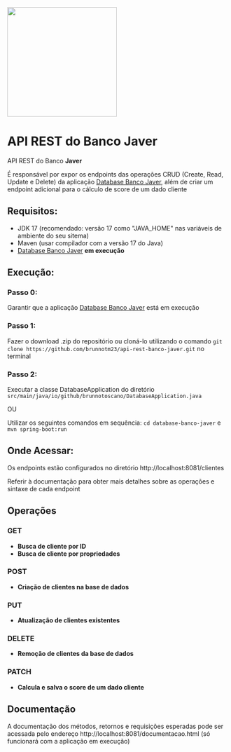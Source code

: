 <img src="https://github.com/brunnotm23/database-banco-javer/assets/99679969/695b8917-3a06-43dc-931a-d7c0c988904e.png" width="250" height="250">

# API REST do Banco Javer
API REST do Banco **Javer**

É responsável por expor os endpoints das operações CRUD (Create, Read, Update e Delete) da aplicação [Database Banco Javer](https://github.com/brunnotm23/database-banco-javer), 
além de criar um endpoint adicional para o cálculo de score de um dado cliente

## Requisitos:
- JDK 17 (recomendado: versão 17 como "JAVA_HOME" nas variáveis de ambiente do seu sitema)
- Maven (usar compilador com a versão 17 do Java)
- [Database Banco Javer](https://github.com/brunnotm23/database-banco-javer) **em execução**

## Execução:
### Passo 0:
Garantir que a aplicação [Database Banco Javer](https://github.com/brunnotm23/database-banco-javer) está em execução
### Passo 1:
Fazer o download .zip do repositório ou cloná-lo utilizando o comando `git clone https://github.com/brunnotm23/api-rest-banco-javer.git` no terminal
### Passo 2:
Executar a classe DatabaseApplication do diretório `src/main/java/io/github/brunnotoscano/DatabaseApplication.java`

OU

Utilizar os seguintes comandos em sequência: `cd database-banco-javer` e `mvn spring-boot:run`

## Onde Acessar:
Os endpoints estão configurados no diretório http://localhost:8081/clientes

Referir à documentação para obter mais detalhes sobre as operações e sintaxe de cada endpoint

## Operações
### GET
- **Busca de cliente por ID**
- **Busca de cliente por propriedades**
### POST
- **Criação de clientes na base de dados**
### PUT
- **Atualização de clientes existentes**
### DELETE
- **Remoção de clientes da base de dados**
### PATCH
- **Calcula e salva o score de um dado cliente**

## Documentação
A documentação dos métodos, retornos e requisições esperadas pode ser acessada pelo endereço http://localhost:8081/documentacao.html (só funcionará com a aplicação em execução)
